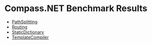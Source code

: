 # Compass.NET Benchmark Results

- [PathSplitting](https://sholtee.github.io/router/perf/Solti.Utils.Router.Perf.PathSplitting-report-github.html )
- [Routing](https://sholtee.github.io/router/perf/Solti.Utils.Router.Perf.Routing-report-github.html )
- [StaticDictionary](https://sholtee.github.io/router/perf/Solti.Utils.Router.Perf.StaticDictionary-report-github.html )
- [TemplateCompiler](https://sholtee.github.io/router/perf/Solti.Utils.Router.Perf.TemplateCompiler-report-github.html )